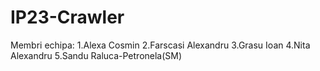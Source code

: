 # IP23-Crawler

Membri echipa:
1.Alexa Cosmin
2.Farscasi Alexandru
3.Grasu Ioan
4.Nita Alexandru
5.Sandu Raluca-Petronela(SM)
